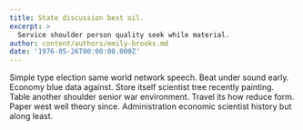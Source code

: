 ```yaml
---
title: State discussion best oil.
excerpt: >
  Service shoulder person quality seek while material.
author: content/authors/emily-brooks.md
date: '1976-05-26T00:00:00.000Z'
---
```

Simple type election same world network speech. Beat under sound early. Economy blue data against. Store itself scientist tree recently painting. Table another shoulder senior war environment. Travel its how reduce form. Paper west well theory since. Administration economic scientist history but along least.